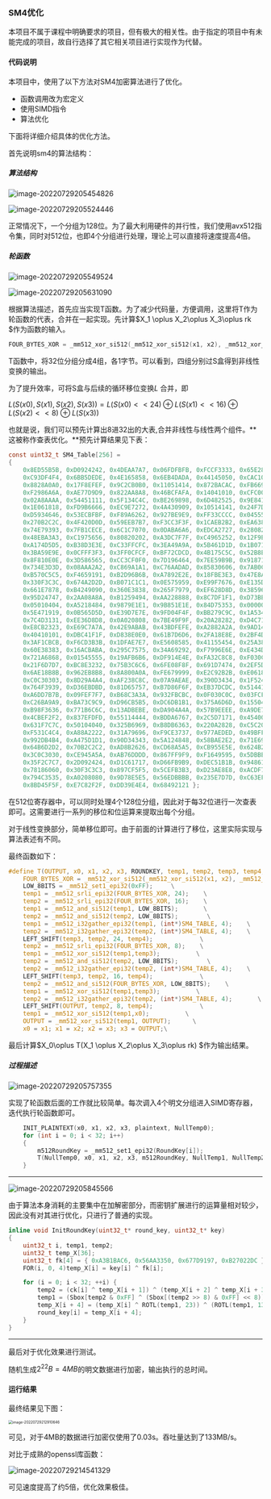 ### SM4优化

本项目不属于课程中明确要求的项目，但有极大的相关性。由于指定的项目中有未能完成的项目，故自行选择了其它相关项目进行实现作为代替。

#### 代码说明

本项目中，使用了以下方法对SM4加密算法进行了优化。

- 函数调用改为宏定义
- 使用SIMD指令
- 算法优化

下面将详细介绍具体的优化方法。

首先说明sm4的算法结构：

##### 算法结构

![image-20220729205454826](./algorithm1.png)

![image-20220729205524446](./a2.png)

正常情况下，一个分组为128位。为了最大利用硬件的并行性，我们使用avx512指令集，同时对512位，也即4个分组进行处理，理论上可以直接将速度提高4倍。

##### 轮函数

![image-20220729205549524](./a3.png)

![image-20220729205631090](./a4.png)

根据算法描述，首先应当实现T函数。为了减少代码量，方便调用，这里将T作为轮函数的代表，合并在一起实现。先计算$X_1 \oplus X_2\oplus X_3\oplus rk $作为函数的输入。

```c
FOUR_BYTES_XOR = _mm512_xor_si512(_mm512_xor_si512(x1, x2), _mm512_xor_si512(ROUNDKEY, x3));
```

T函数中，将32位分组分成4组，各1字节。可以看到，四组分别过S盒得到非线性变换的输出。

为了提升效率，可将S盒与后续的循环移位变换$L$ 合并，即

$L(S(x0),S(x1),S(x2),S(x3))=L(S(x0)<<24)⊕L(S(x1)<<16)⊕L(S(x2)<<8)⊕L(S(x3))$

也就是说，我们可以预先计算出8进32出的大表,合并非线性与线性两个组件。**这被称作查表优化。**预先计算结果见下表：

```c
const uint32_t SM4_Table[256] = 
{
    0x8ED55B5B, 0xD0924242, 0x4DEAA7A7, 0x06FDFBFB, 0xFCCF3333, 0x65E28787,
    0xC93DF4F4, 0x6BB5DEDE, 0x4E165858, 0x6EB4DADA, 0x44145050, 0xCAC10B0B,
    0x8828A0A0, 0x17F8EFEF, 0x9C2CB0B0, 0x11051414, 0x872BACAC, 0xFB669D9D,
    0xF2986A6A, 0xAE77D9D9, 0x822AA8A8, 0x46BCFAFA, 0x14041010, 0xCFC00F0F,
    0x02A8AAAA, 0x54451111, 0x5F134C4C, 0xBE269898, 0x6D482525, 0x9E841A1A,
    0x1E061818, 0xFD9B6666, 0xEC9E7272, 0x4A430909, 0x10514141, 0x24F7D3D3,
    0xD5934646, 0x53ECBFBF, 0xF89A6262, 0x927BE9E9, 0xFF33CCCC, 0x04555151,
    0x270B2C2C, 0x4F420D0D, 0x59EEB7B7, 0xF3CC3F3F, 0x1CAEB2B2, 0xEA638989,
    0x74E79393, 0x7FB1CECE, 0x6C1C7070, 0x0DABA6A6, 0xEDCA2727, 0x28082020,
    0x48EBA3A3, 0xC1975656, 0x80820202, 0xA3DC7F7F, 0xC4965252, 0x12F9EBEB,
    0xA174D5D5, 0xB38D3E3E, 0xC33FFCFC, 0x3EA49A9A, 0x5B461D1D, 0x1B071C1C,
    0x3BA59E9E, 0x0CFFF3F3, 0x3FF0CFCF, 0xBF72CDCD, 0x4B175C5C, 0x52B8EAEA,
    0x8F810E0E, 0x3D586565, 0xCC3CF0F0, 0x7D196464, 0x7EE59B9B, 0x91871616,
    0x734E3D3D, 0x08AAA2A2, 0xC869A1A1, 0xC76AADAD, 0x85830606, 0x7AB0CACA,
    0xB570C5C5, 0xF4659191, 0xB2D96B6B, 0xA7892E2E, 0x18FBE3E3, 0x47E8AFAF,
    0x330F3C3C, 0x674A2D2D, 0xB071C1C1, 0x0E575959, 0xE99F7676, 0xE135D4D4,
    0x661E7878, 0xB4249090, 0x360E3838, 0x265F7979, 0xEF628D8D, 0x38596161,
    0x95D24747, 0x2AA08A8A, 0xB1259494, 0xAA228888, 0x8C7DF1F1, 0xD73BECEC,
    0x05010404, 0xA5218484, 0x9879E1E1, 0x9B851E1E, 0x84D75353, 0x00000000,
    0x5E471919, 0x0B565D5D, 0xE39D7E7E, 0x9FD04F4F, 0xBB279C9C, 0x1A534949,
    0x7C4D3131, 0xEE36D8D8, 0x0A020808, 0x7BE49F9F, 0x20A28282, 0xD4C71313,
    0xE8CB2323, 0xE69C7A7A, 0x42E9ABAB, 0x43BDFEFE, 0xA2882A2A, 0x9AD14B4B,
    0x40410101, 0xDBC41F1F, 0xD838E0E0, 0x61B7D6D6, 0x2FA18E8E, 0x2BF4DFDF,
    0x3AF1CBCB, 0xF6CD3B3B, 0x1DFAE7E7, 0xE5608585, 0x41155454, 0x25A38686,
    0x60E38383, 0x16ACBABA, 0x295C7575, 0x34A69292, 0xF7996E6E, 0xE434D0D0,
    0x721A6868, 0x01545555, 0x19AFB6B6, 0xDF914E4E, 0xFA32C8C8, 0xF030C0C0,
    0x21F6D7D7, 0xBC8E3232, 0x75B3C6C6, 0x6FE08F8F, 0x691D7474, 0x2EF5DBDB,
    0x6AE18B8B, 0x962EB8B8, 0x8A800A0A, 0xFE679999, 0xE2C92B2B, 0xE0618181,
    0xC0C30303, 0x8D29A4A4, 0xAF238C8C, 0x07A9AEAE, 0x390D3434, 0x1F524D4D,
    0x764F3939, 0xD36EBDBD, 0x81D65757, 0xB7D86F6F, 0xEB37DCDC, 0x51441515,
    0xA6DD7B7B, 0x09FEF7F7, 0xB68C3A3A, 0x932FBCBC, 0x0F030C0C, 0x03FCFFFF,
    0xC26BA9A9, 0xBA73C9C9, 0xD96CB5B5, 0xDC6DB1B1, 0x375A6D6D, 0x15504545,
    0xB98F3636, 0x771B6C6C, 0x13ADBEBE, 0xDA904A4A, 0x57B9EEEE, 0xA9DE7777,
    0x4CBEF2F2, 0x837EFDFD, 0x55114444, 0xBDDA6767, 0x2C5D7171, 0x45400505,
    0x631F7C7C, 0x50104040, 0x325B6969, 0xB8DB6363, 0x220A2828, 0xC5C20707,
    0xF531C4C4, 0xA88A2222, 0x31A79696, 0xF9CE3737, 0x977AEDED, 0x49BFF6F6,
    0x992DB4B4, 0xA475D1D1, 0x90D34343, 0x5A124848, 0x58BAE2E2, 0x71E69797,
    0x64B6D2D2, 0x70B2C2C2, 0xAD8B2626, 0xCD68A5A5, 0xCB955E5E, 0x624B2929,
    0x3C0C3030, 0xCE945A5A, 0xAB76DDDD, 0x867FF9F9, 0xF1649595, 0x5DBBE6E6,
    0x35F2C7C7, 0x2D092424, 0xD1C61717, 0xD66FB9B9, 0xDEC51B1B, 0x94861212,
    0x78186060, 0x30F3C3C3, 0x897CF5F5, 0x5CEFB3B3, 0xD23AE8E8, 0xACDF7373,
    0x794C3535, 0xA0208080, 0x9D78E5E5, 0x56EDBBBB, 0x235E7D7D, 0xC63EF8F8,
    0x8BD45F5F, 0xE7C82F2F, 0xDD39E4E4, 0x68492121 };
```

在512位寄存器中，可以同时处理4个128位分组，因此对于每32位进行一次查表即可。这需要进行一系列的移位和位运算来提取出每个分组。

对于线性变换部分，简单移位即可。由于前面的计算进行了移位，这里实际实现与算法表述有不同。

最终函数如下：

```c
#define T(OUTPUT, x0, x1, x2, x3, ROUNDKEY, temp1, temp2, temp3, temp4, SM4_TABLE, FOUR_BYTES_XOR)      \
    FOUR_BYTES_XOR = _mm512_xor_si512(_mm512_xor_si512(x1, x2), _mm512_xor_si512(ROUNDKEY, x3));        \
    LOW_8BITS = _mm512_set1_epi32(0xFF);     \
    temp1 = _mm512_srli_epi32(FOUR_BYTES_XOR, 24);    \
    temp2 = _mm512_srli_epi32(FOUR_BYTES_XOR, 16);    \
    temp1 = _mm512_and_si512(temp1, LOW_8BITS);       \
    temp2 = _mm512_and_si512(temp2, LOW_8BITS);        \
    temp1 = _mm512_i32gather_epi32(temp1, (int*)SM4_TABLE, 4);    \
    temp2 = _mm512_i32gather_epi32(temp2, (int*)SM4_TABLE, 4);    \
    LEFT_SHIFT(temp3, temp2, 24, temp4);             \
    temp2 = _mm512_srli_epi32(FOUR_BYTES_XOR, 8);    \
    temp1 = _mm512_xor_si512(temp1,temp3);          \
    temp2 = _mm512_and_si512(temp2, LOW_8BITS);        \
    temp2 = _mm512_i32gather_epi32(temp2, (int*)SM4_TABLE, 4);    \
    LEFT_SHIFT(temp3, temp2, 16, temp4);             \
    temp2 = _mm512_and_si512(FOUR_BYTES_XOR, LOW_8BITS);    \
    temp1 = _mm512_xor_si512(temp1,temp3);          \
    temp2 = _mm512_i32gather_epi32(temp2, (int*)SM4_TABLE, 4);       \
    LEFT_SHIFT(OUTPUT, temp2, 8, temp4);             \
    temp1 = _mm512_xor_si512(temp1,x0);          \
    OUTPUT = _mm512_xor_si512(temp1, OUTPUT);      \
    x0 = x1; x1 = x2; x2 = x3; x3 = OUTPUT;\
```

最后计算$X_0\oplus T(X_1 \oplus X_2\oplus X_3\oplus rk) $作为输出结果。

##### 过程描述

![image-20220729205757355](./a5.png)

实现了轮函数后面的工作就比较简单。每次调入4个明文分组进入SIMD寄存器，迭代执行轮函数即可。

```c
    INIT_PLAINTEXT(x0, x1, x2, x3, plaintext, NullTemp0);
    for (int i = 0; i < 32; i++) 
    {
        m512RoundKey = _mm512_set1_epi32(RoundKey[i]);
        T(NullTemp0, x0, x1, x2, x3, m512RoundKey, NullTemp1, NullTemp2, NullTemp3, NullTemp4, SM4_Table, FOUR_BYTES_XOR);
    }
```

------

![image-20220729205845566](./a6.png)

由于算法本身消耗的主要集中在加解密部分，而密钥扩展进行的运算量相对较少，因此没有对其进行优化，只进行了普通的实现。

```c
inline void InitRoundKey(uint32_t* round_key, uint32_t* key) 
{
    uint32_t i, temp1, temp2;
    uint32_t temp_X[36];
    uint32_t fk[4] = { 0xA3B1BAC6, 0x56AA3350, 0x677D9197, 0xB27022DC };
    FOR(i, 0, 4)temp_X[i] = key[i] ^ fk[i];

    for (i = 0; i < 32; ++i) {
        temp2 = (ck[i] ^ temp_X[i + 1]) ^ (temp_X[i + 2] ^ temp_X[i + 3]);
        temp1 = (Sbox[temp2 & 0xFF] ^ (Sbox[(temp2 >> 8) & 0xFF] << 8)) ^ ((Sbox[(temp2 >> 16) & 0xFF] << 16) ^ (Sbox[(temp2 >> 24) & 0xFF] << 24));
        temp_X[i + 4] = (temp_X[i] ^ ROTL(temp1, 23)) ^ (ROTL(temp1, 13) ^ temp1);
        round_key[i] = temp_X[i + 4];
    }
}
```

------

最后对于优化效果进行测试。

随机生成$2^{22}B=4MB$的明文数据进行加密，输出执行的总时间。

#### 运行结果

最终结果见下图：

<img src="./result.png" alt="image-20220729212910646" style="zoom:50%;" />

可见，对于4MB的数据进行加密仅使用了0.03s。吞吐量达到了133MB/s。

对比于成熟的openssl库函数：

![image-20220729214541329](./compare.png)

可见速度提高了约5倍，优化效果极佳。